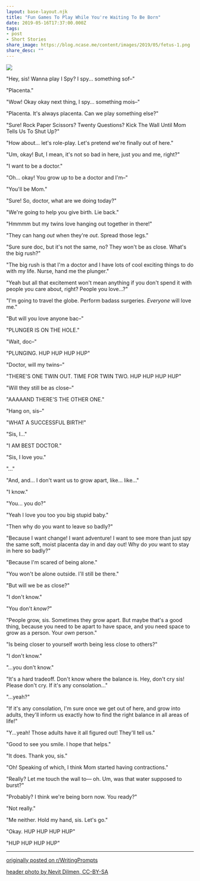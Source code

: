 ```yaml
---
layout: base-layout.njk
title: "Fun Games To Play While You're Waiting To Be Born"
date: 2019-05-16T17:37:00.000Z
tags:
- post
- Short Stories
share_image: https://blog.ncase.me/content/images/2019/05/fetus-1.png
share_desc: ""
---
```


![](/content/images/2019/05/fetus.png)

"Hey, sis! Wanna play I Spy? I spy... something sof–"

"Placenta."

"Wow! Okay okay next thing, I spy... something mois–"

"Placenta. It's always placenta. Can we play something else?"

"Sure! Rock Paper Scissors? Twenty Questions? Kick The Wall Until Mom Tells Us To Shut Up?"

"How about... let's role-play. Let's pretend we're finally out of here."

"Um, okay! But, I mean, it's not so bad in here, just you and me, right?"

"I want to be a doctor."

"Oh... okay! You grow up to be a doctor and I'm–"

"You'll be Mom."

"Sure! So, doctor, what are we doing today?"

"We're going to help you give birth. Lie back."

"Hmmmm but my twins love hanging out together in there!"

"They can hang _out_ when they're _out_. Spread those legs."

"Sure sure doc, but it's not the same, no? They won't be as close. What's the big rush?"

"The big rush is that I'm a doctor and I have lots of cool exciting things to do with my life. Nurse, hand me the plunger."

"Yeah but all that excitement won't mean anything if you don't spend it with people you care about, right? People you love...?"

"I'm going to travel the globe. Perform badass surgeries. _Everyone_ will love me."

"But will you love anyone bac–"

"PLUNGER IS ON THE HOLE."

"Wait, doc–"

"PLUNGING. HUP HUP HUP HUP"

"Doctor, will my twins–"

"THERE'S ONE TWIN OUT. TIME FOR TWIN TWO. HUP HUP HUP HUP"

"Will they still be as close–"

"AAAAAND THERE'S THE OTHER ONE."

"Hang on, sis–"

"WHAT A SUCCESSFUL BIRTH!"

"Sis, I..."

"I AM BEST DOCTOR."

"Sis, I love you."

"..."

"And, and... I don't want us to grow apart, like... like..."

"I know."

"You... you do?"

"Yeah I love you too you big stupid baby."

"Then why do you want to leave so badly?"

"Because I want change! I want adventure! I want to see more than just spy the same soft, moist placenta day in and day out! Why do _you_ want to stay in here so badly?"

"Because I'm scared of being alone."

"You won't be alone outside. I'll still be there."

"But will we be as close?"

"I don't know."

"You don't _know?_"

"People grow, sis. Sometimes they grow apart. But maybe that's a good thing, because you need to be apart to have space, and you need space to grow as a person. Your _own_ person."

"Is being closer to yourself worth being less close to others?"

"I don't know."

"...you don't know."

"It's a hard tradeoff. Don't know where the balance is. Hey, don't cry sis! Please don't cry. If it's any consolation..."

"...yeah?"

"If it's any consolation, I'm sure once we get out of here, and grow into adults, they'll inform us exactly how to find the right balance in all areas of life!"

"Y...yeah! Those adults have it all figured out! They'll tell us."

"Good to see you smile. I hope that helps."

"It does. Thank you, sis."

"Oh! Speaking of which, I think Mom started having contractions."

"Really? Let me touch the wall to–– oh. Um, was that water supposed to burst?"

"Probably? I think we're being born now. You ready?"

"Not really."

"Me neither. Hold my hand, sis. Let's go."

"Okay. HUP HUP HUP HUP"

"HUP HUP HUP HUP"

* * *

[originally posted on r/WritingPrompts](https://www.reddit.com/r/WritingPrompts/comments/bp10nb/wp_to_pass_the_time_twins_play_a_roleplaying_game/ennkcqx/)

[header photo by Nevit Dilmen, CC-BY-SA](https://commons.wikimedia.org/wiki/File:Ultrasound_Scan_ND_037.jpg)